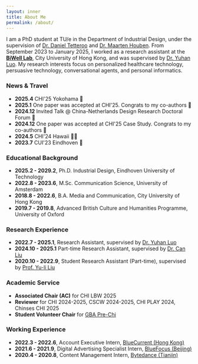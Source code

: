 ```yaml
---
layout: inner
title: About Me
permalink: /about/
---
```

I am a PhD student at TU/e in the Department of Industrial Design, under the supervision of [Dr. Daniel Tetteroo](https://danieltetteroo.nl/) and [Dr. Maarten Houben](https://maartenhouben.be/). From September 2023 to January 2025, I worked as a research assistant at the [**BiWell Lab**](https://yuhanlolo.github.io/me/lab.html), City University of Hong Kong, and was supervised by [Dr. Yuhan Luo](https://yuhanlolo.github.io/me/). My research interests focus on personalized healthcare technology, persuasive technology, conversational agents, and personal informatics.

### News & Travel
+ **2025.4** CHI'25 Yokohama 🌸
+ **2025.1** One paper was accepted at CHI'25. Congrats to my co-authors 🥳
+ **2024.12** Invited Talk @ China-Netherlands Design Research Doctoral Forum 🙌
+ **2024.12** One paper was accepted at CHI'25 Case Study. Congrats to my co-authors 🥳
+ **2024.5** CHI'24 Hawaii 🏄‍♀️ 
+ **2023.7** CUI'23 Eindhoven 🌷

### Educational Background
+ **2025.2 - 2029.2**, Ph.D. Industrial Design, Eindhoven University of Technology
+ **2022.8 - 2023.6**, M.Sc. Communication Science, University of Amsterdam
+ **2018.8 - 2022.6**, B.A. Media and Communication, City University of Hong Kong
+ **2019.7 - 2019.8**, Advanced British Culture and Humanities Programme, University of Oxford
 
### Research Experience
+ **2022.7 - 2025.1**, Research Assistant, supervised by [Dr. Yuhan Luo](https://yuhanlolo.github.io/me/) 
+ **2024.10 - 2025.1** Part-time Research Assistant, supervised by [Dr. Can Liu](https://sweb.cityu.edu.hk/canliu/index.html)
+ **2020.10 - 2022.9**, Student Research Assistant (Part-time), supervised by [Prof. Yu-li Liu](https://scholars.cityu.edu.hk/en/persons/yuli-liu(cb5a972e-b906-4c9a-8966-2d04034e50f0).html)

### Academic Service
+ **Associated Chair (AC)** for CHI LBW 2025
+ **Reviewer** for CHI 2024-2025, CSCW 2024-2025, CHI PLAY 2024, Chinses CHI 2025
+ **Student Volunteer Chair** for [GBA Pre-Chi](https://gbahci.com/prechi/)

### Working Experience
+ **2022.3 - 2022.6**, Account Executive Intern, [BlueCurrent (Hong Kong)](https://bluecurrentgroup.com.hk/)
+ **2021.6 - 2021.9**, Digital Advertising Specialist Intern, [BlueFocus (Beijing)](https://en.bluefocus.com/)
+ **2020.4 - 2020.8**, Content Management Intern, [Bytedance (Tianjin)](https://www.bytedance.com/en/)
